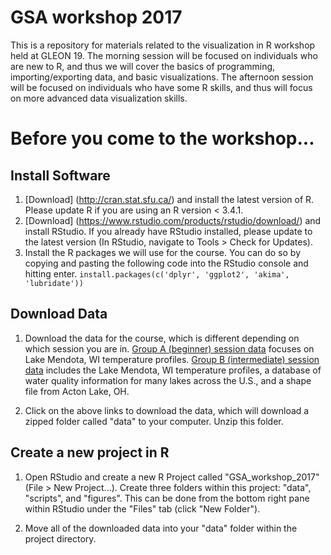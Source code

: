 # GSA workshop 2017

This is a repository for materials related to the visualization in R workshop held at GLEON 19. The morning session will be focused on individuals who are new to R, and thus we will cover the basics of programming, importing/exporting data, and basic visualizations. The afternoon session will be focused on individuals who have some R skills, and thus will focus on more advanced data visualization skills.

# Before you come to the workshop...

## Install Software
1) [Download] (http://cran.stat.sfu.ca/) and install the latest version of R. Please update R if you are using an R version < 3.4.1.
2) [Download] (https://www.rstudio.com/products/rstudio/download/) and install RStudio. If you already have RStudio installed, please update to the latest version (In RStudio, navigate to Tools > Check for Updates).
3) Install the R packages we will use for the course. You can do so by copying and pasting the following code into the RStudio console and hitting enter. ```install.packages(c('dplyr', 'ggplot2', 'akima', 'lubridate'))```

## Download Data

1) Download the data for the course, which is different depending on which session you are in. [Group A (beginner) session data](https://minhaskamal.github.io/DownGit/#/home?url=https://github.com/limnoliver/GSA-workshop-2017/tree/master/GroupA_beginner/data) focuses on Lake Mendota, WI temperature profiles. [Group B (intermediate) session data](https://minhaskamal.github.io/DownGit/#/home?url=https://github.com/limnoliver/GSA-workshop-2017/tree/master/GroupB_intermediate/data) includes the Lake Mendota, WI temperature profiles, a database of water quality information for many lakes across the U.S., and a shape file from Acton Lake, OH. 

2) Click on the above links to download the data, which will download a zipped folder called "data" to your computer. Unzip this folder. 

## Create a new project in R
1) Open RStudio and create a new R Project called "GSA_workshop_2017" (File > New Project...).  Create three folders within this project: "data", "scripts", and "figures". This can be done from the bottom right pane within RStudio under the "Files" tab (click "New Folder"). 

2) Move all of the downloaded data into your "data" folder within the project directory. 
